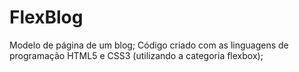 # FlexBlog
Modelo de página de um blog;
Código criado com as linguagens de programação HTML5 e CSS3 (utilizando a categoria flexbox);
